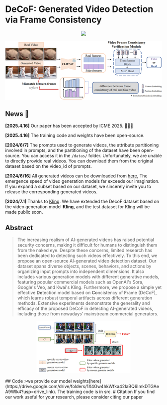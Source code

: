 # DeCoF: Generated Video Detection via Frame Consistency
<div align="center">
    <a href='https://arxiv.org/abs/2402.02085'><img src='https://img.shields.io/badge/ArXiv-2402.02085-red'></a>
</div>

![Overview](pics/model-1_1.png)  

## News 🚀
**[2025.4.16]** Our paper has been accepted by ICME 2025. 🎉🎉🎉 

**[2025.4.16]** The training code and weights have been open-source.

**[2024/6/7]**  The prompts used to generate videos, the attribute partitioning involved in prompts, and the partitioning of the dataset  have been open-source. You can access it in the `/datas/` folder. Unfortunately, we are unable to directly provide real videos. You can download them from the original dataset based on the video_id of prompts.  

**[2024/6/16]**  All generated videos can be downloaded from [here](https://drive.google.com/drive/folders/1X4Gw4hkWfka42IaBQ6ImkDTGAeA9Wlk4?usp=drive_link), The emergence speed of video generation models far exceeds our imagination. If you expand a subset based on our dataset, we sincerely invite you to release the corresponding generated videos.

**[2024/7.1]** Thanks to [Kling](https://kling.kuaishou.com/). We have extended the DecoF dataset based on the video generation model **Kling**, and the test dataset for Kling will be made public soon.


## Abstract
> The increasing realism of AI-generated videos has raised potential security concerns, making it difficult for humans to distinguish them from the naked eye. Despite these concerns, limited research has been dedicated to detecting such videos effectively.
To this end, we propose an open-source AI-generated video detection dataset. Our dataset spans diverse objects, scenes, behaviors, and actions by organizing input prompts into independent dimensions. 
It also includes various generation models with different generative models, featuring popular commercial models such as OpenAI's Sora, Google's Veo, and Kwai's Kling.
Furthermore,  we propose a simple yet effective **De**tection model based on **Co**ncistency of **F**rame (DeCoF), which learns robust temporal artifacts across different generation methods.
Extensive experiments demonstrate the generality and efficacy of the proposed DeCoF in detecting AI-generated videos, including those from nowadays' mainstream commercial generators.

<p align="center">
<img src="pics/figure1_1.jpg" width=60%>
</p>
## Code
>we provide our model weights[here](https://drive.google.com/drive/folders/1X4Gw4hkWfka42IaBQ6ImkDTGAeA9Wlk4?usp=drive_link). The training code is in src.
# Citation
If you find our work useful for your research, please consider citing our paper
